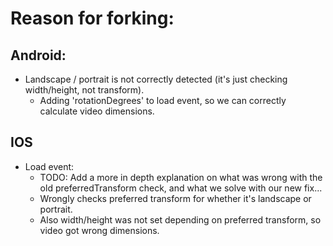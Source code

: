 # Reason for forking:

## Android:

* Landscape / portrait is not correctly detected (it's just checking width/height, not transform).
    - Adding 'rotationDegrees' to load event, so we can correctly calculate video dimensions.
    
## IOS
     
* Load event:
    - TODO: Add a more in depth explanation on what was wrong with the old preferredTransform check, and what we solve with our new fix...
    - Wrongly checks preferred transform for whether it's landscape or portrait. 
    -  Also width/height was not set depending on preferred transform, so video got wrong dimensions. 


